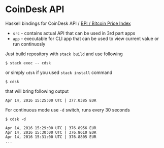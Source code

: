 # CoinDesk API 

Haskell bindings for CoinDesk API / [BPI / Bitcoin Price Index](http://www.coindesk.com/api/)

- `src` - contains actual API that can be used in 3rd part apps
- `app` - executable for CLI app that can be used to view current value or run continuosly

Just build repository with `stack build` and use following

```
$ stack exec -- cdsk 
```

or simply `cdsk` if you used `stack install` command

```
$ cdsk 
```
that will bring following output

```
Apr 14, 2016 15:25:00 UTC | 377.0385 EUR
```

For continuous mode use `-d` switch, runs every 30 seconds
```
$ cdsk -d
```
```
Apr 14, 2016 15:29:00 UTC | 376.8956 EUR
Apr 14, 2016 15:30:00 UTC | 376.8610 EUR
Apr 14, 2016 15:31:00 UTC | 376.8805 EUR
...
```
